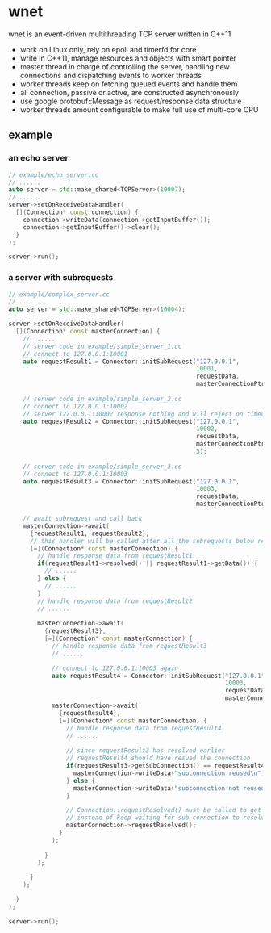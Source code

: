 # wnet

wnet is an event-driven multithreading TCP server written in C++11

* work on Linux only, rely on epoll and timerfd for core
* write in C++11, manage resources and objects with smart pointer
* master thread in charge of controlling the server, handling new connections and dispatching events to worker threads
* worker threads keep on fetching queued events and handle them
* all connection, passive or active, are constructed asynchronously
* use google protobuf::Message as request/response data structure
* worker threads amount configurable to make full use of multi-core CPU


## example

### an echo server

```cpp
// example/echo_server.cc
// ......
auto server = std::make_shared<TCPServer>(10007);
// ......
server->setOnReceiveDataHandler(
  [](Connection* const connection) {
    connection->writeData(connection->getInputBuffer());
    connection->getInputBuffer()->clear();
  }
);

server->run();
```

### a server with subrequests

```cpp
// example/complex_server.cc
// ......
auto server = std::make_shared<TCPServer>(10004);

server->setOnReceiveDataHandler(
  [](Connection* const masterConnection) {
    // ......
    // server code in example/simple_server_1.cc
    // connect to 127.0.0.1:10001
    auto requestResult1 = Connector::initSubRequest("127.0.0.1", 
                                                    10001, 
                                                    requestData, 
                                                    masterConnectionPtr);
    
    // server code in example/simple_server_2.cc
    // connect to 127.0.0.1:10002
    // server 127.0.0.1:10002 response nothing and will reject on timeout (3 s, )
    auto requestResult2 = Connector::initSubRequest("127.0.0.1", 
                                                    10002, 
                                                    requestData, 
                                                    masterConnectionPtr,
                                                    3);
    
    // server code in example/simple_server_3.cc
    // connect to 127.0.0.1:10003
    auto requestResult3 = Connector::initSubRequest("127.0.0.1", 
                                                    10003, 
                                                    requestData, 
                                                    masterConnectionPtr);

    // await subrequest and call back
    masterConnection->await(
      {requestResult1, requestResult2}, 		
      // this handler will be called after all the subrequests below resolved or rejected
      [=](Connection* const masterConnection) {
        // handle response data from requestResult1
        if(requestResult1->resolved() || requestResult1->getData()) {
          // ......
        } else {
          // ......
        }
        // handle response data from requestResult2
        // ......
        
        masterConnection->await(
          {requestResult3}, 
          [=](Connection* const masterConnection) {
            // handle response data from requestResult3
            // ......

            // connect to 127.0.0.1:10003 again
            auto requestResult4 = Connector::initSubRequest("127.0.0.1", 
                                                            10003, 
                                                            requestData, 
                                                            masterConnectionPtr);
            masterConnection->await(
              {requestResult4}, 
              [=](Connection* const masterConnection) {
                // handle response data from requestResult4
                // ......
                
                // since requestResult3 has resolved earlier
                // requestResult4 should have resued the connection
                if(requestResult3->getSubConnection() == requestResult4->getSubConnection()) {
                  masterConnection->writeData("subconnection reused\n");
                } else {
                  masterConnection->writeData("subconnection not reused\n");
                }

                // Connection::requestResolved() must be called to get connection ready to handle new request
                // instead of keep waiting for sub connection to resolve
                masterConnection->requestResolved();
              }
            );
            
          }
        );

      }
    );

  }
);

server->run();
```
